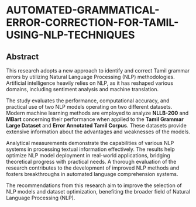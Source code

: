 # AUTOMATED-GRAMMATICAL-ERROR-CORRECTION-FOR-TAMIL-USING-NLP-TECHNIQUES

## Abstract

This research adopts a new approach to identify and correct Tamil grammar errors by utilizing Natural Language Processing (NLP) methodologies. Artificial intelligence heavily relies on NLP, as it has reshaped various domains, including sentiment analysis and machine translation. 

The study evaluates the performance, computational accuracy, and practical use of two NLP models operating on two different datasets. Modern machine learning methods are employed to analyze **NLLB-200** and **MBart** concerning their performance when applied to the **Tamil Grammar Large Dataset** and **Error Annotated Tamil Corpus**. These datasets provide extensive information about the advantages and weaknesses of the models.

Analytical measurements demonstrate the capabilities of various NLP systems in processing textual information effectively. The results help optimize NLP model deployment in real-world applications, bridging theoretical progress with practical needs. A thorough evaluation of the research contributes to the development of improved NLP methods and fosters breakthroughs in automated language comprehension systems.

The recommendations from this research aim to improve the selection of NLP models and dataset optimization, benefiting the broader field of Natural Language Processing (NLP).
